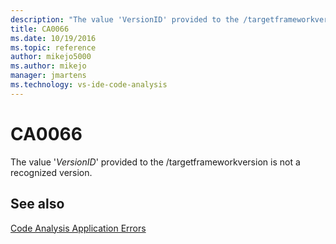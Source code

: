 ```yaml
---
description: "The value 'VersionID' provided to the /targetframeworkversion is not a recognized version."
title: CA0066
ms.date: 10/19/2016
ms.topic: reference
author: mikejo5000
ms.author: mikejo
manager: jmartens
ms.technology: vs-ide-code-analysis
---
```

# CA0066

The value '*VersionID*' provided to the /targetframeworkversion is not a recognized version.

## See also
[Code Analysis Application Errors](../code-quality/code-analysis-application-errors.md)
